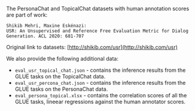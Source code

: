 The PersonaChat and TopicalChat datasets with human annotation scores are part of work:

```
Shikib Mehri, Maxine Eskénazi:
USR: An Unsupervised and Reference Free Evaluation Metric for Dialog Generation. ACL 2020: 681-707
```
Original link to datasets: [http://shikib.com/usr](http://shikib.com/usr)

We also provide the following additional data:
- `eval_usr_topical_chat.json` - contains the inference results from the GLUE tasks on the TopicalChat data.
- `eval_usr_percona_chat.json` - contains the inference results from the GLUE tasks on the PersonaChat data.
- `eval_persona_topical.xlsx` - contains the correlation scores of all the GLUE tasks, lineear regressions against the human annotator scores.